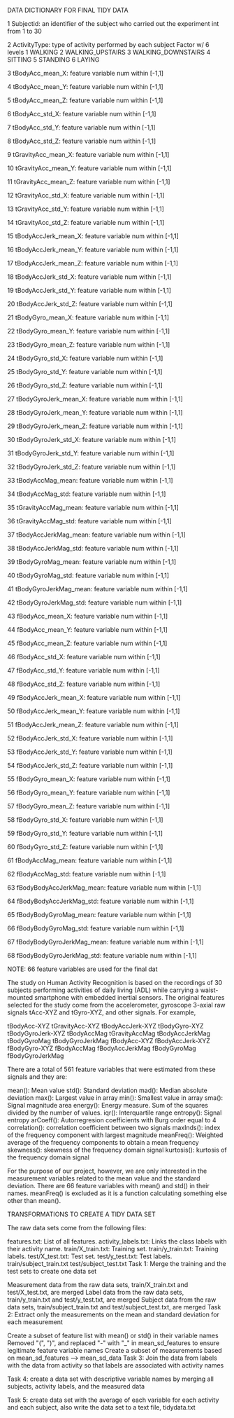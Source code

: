 DATA DICTIONARY FOR FINAL TIDY DATA

1 Subjectid: an identifier of the subject who carried out the experiment int from 1 to 30

2 ActivityType: type of activity performed by each subject Factor w/ 6 levels 1 WALKING 2 WALKING_UPSTAIRS 3 WALKING_DOWNSTAIRS 4 SITTING 5 STANDING 6 LAYING

3 tBodyAcc_mean_X: feature variable num within [-1,1]

4 tBodyAcc_mean_Y: feature variable num within [-1,1]

5 tBodyAcc_mean_Z: feature variable num within [-1,1]

6 tBodyAcc_std_X: feature variable num within [-1,1]

7 tBodyAcc_std_Y: feature variable num within [-1,1]

8 tBodyAcc_std_Z: feature variable num within [-1,1]

9 tGravityAcc_mean_X: feature variable num within [-1,1]

10 tGravityAcc_mean_Y: feature variable num within [-1,1]

11 tGravityAcc_mean_Z: feature variable num within [-1,1]

12 tGravityAcc_std_X: feature variable num within [-1,1]

13 tGravityAcc_std_Y: feature variable num within [-1,1]

14 tGravityAcc_std_Z: feature variable num within [-1,1]

15 tBodyAccJerk_mean_X: feature variable num within [-1,1]

16 tBodyAccJerk_mean_Y: feature variable num within [-1,1]

17 tBodyAccJerk_mean_Z: feature variable num within [-1,1]

18 tBodyAccJerk_std_X: feature variable num within [-1,1]

19 tBodyAccJerk_std_Y: feature variable num within [-1,1]

20 tBodyAccJerk_std_Z: feature variable num within [-1,1]

21 tBodyGyro_mean_X: feature variable num within [-1,1]

22 tBodyGyro_mean_Y: feature variable num within [-1,1]

23 tBodyGyro_mean_Z: feature variable num within [-1,1]

24 tBodyGyro_std_X: feature variable num within [-1,1]

25 tBodyGyro_std_Y: feature variable num within [-1,1]

26 tBodyGyro_std_Z: feature variable num within [-1,1]

27 tBodyGyroJerk_mean_X: feature variable num within [-1,1]

28 tBodyGyroJerk_mean_Y: feature variable num within [-1,1]

29 tBodyGyroJerk_mean_Z: feature variable num within [-1,1]

30 tBodyGyroJerk_std_X: feature variable num within [-1,1]

31 tBodyGyroJerk_std_Y: feature variable num within [-1,1]

32 tBodyGyroJerk_std_Z: feature variable num within [-1,1]

33 tBodyAccMag_mean: feature variable num within [-1,1]

34 tBodyAccMag_std: feature variable num within [-1,1]

35 tGravityAccMag_mean: feature variable num within [-1,1]

36 tGravityAccMag_std: feature variable num within [-1,1]

37 tBodyAccJerkMag_mean: feature variable num within [-1,1]

38 tBodyAccJerkMag_std: feature variable num within [-1,1]

39 tBodyGyroMag_mean: feature variable num within [-1,1]

40 tBodyGyroMag_std: feature variable num within [-1,1]

41 tBodyGyroJerkMag_mean: feature variable num within [-1,1]

42 tBodyGyroJerkMag_std: feature variable num within [-1,1]

43 fBodyAcc_mean_X: feature variable num within [-1,1]

44 fBodyAcc_mean_Y: feature variable num within [-1,1]

45 fBodyAcc_mean_Z: feature variable num within [-1,1]

46 fBodyAcc_std_X: feature variable num within [-1,1]

47 fBodyAcc_std_Y: feature variable num within [-1,1]

48 fBodyAcc_std_Z: feature variable num within [-1,1]

49 fBodyAccJerk_mean_X: feature variable num within [-1,1]

50 fBodyAccJerk_mean_Y: feature variable num within [-1,1]

51 fBodyAccJerk_mean_Z: feature variable num within [-1,1]

52 fBodyAccJerk_std_X: feature variable num within [-1,1]

53 fBodyAccJerk_std_Y: feature variable num within [-1,1]

54 fBodyAccJerk_std_Z: feature variable num within [-1,1]

55 fBodyGyro_mean_X: feature variable num within [-1,1]

56 fBodyGyro_mean_Y: feature variable num within [-1,1]

57 fBodyGyro_mean_Z: feature variable num within [-1,1]

58 fBodyGyro_std_X: feature variable num within [-1,1]

59 fBodyGyro_std_Y: feature variable num within [-1,1]

60 fBodyGyro_std_Z: feature variable num within [-1,1]

61 fBodyAccMag_mean: feature variable num within [-1,1]

62 fBodyAccMag_std: feature variable num within [-1,1]

63 fBodyBodyAccJerkMag_mean: feature variable num within [-1,1]

64 fBodyBodyAccJerkMag_std: feature variable num within [-1,1]

65 fBodyBodyGyroMag_mean: feature variable num within [-1,1]

66 fBodyBodyGyroMag_std: feature variable num within [-1,1]

67 fBodyBodyGyroJerkMag_mean: feature variable num within [-1,1]

68 fBodyBodyGyroJerkMag_std: feature variable num within [-1,1]



NOTE: 66 feature variables are used for the final dat

The study on Human Activity Recognition is based on the recordings of 30 subjects performing activities of daily living (ADL) while carrying a waist-mounted smartphone with embedded inertial sensors. The original features selected for the study come from the accelerometer, gyroscope 3-axial raw signals tAcc-XYZ and tGyro-XYZ, and other signals. For example,

tBodyAcc-XYZ tGravityAcc-XYZ tBodyAccJerk-XYZ tBodyGyro-XYZ tBodyGyroJerk-XYZ tBodyAccMag tGravityAccMag tBodyAccJerkMag tBodyGyroMag tBodyGyroJerkMag fBodyAcc-XYZ fBodyAccJerk-XYZ fBodyGyro-XYZ fBodyAccMag fBodyAccJerkMag fBodyGyroMag fBodyGyroJerkMag

There are a total of 561 feature variables that were estimated from these signals and they are:

mean(): Mean value
std(): Standard deviation
mad(): Median absolute deviation 
max(): Largest value in array
min(): Smallest value in array
sma(): Signal magnitude area
energy(): Energy measure. Sum of the squares divided by the number of values. 
iqr(): Interquartile range 
entropy(): Signal entropy
arCoeff(): Autorregresion coefficients with Burg order equal to 4
correlation(): correlation coefficient between two signals
maxInds(): index of the frequency component with largest magnitude
meanFreq(): Weighted average of the frequency components to obtain a mean frequency
skewness(): skewness of the frequency domain signal 
kurtosis(): kurtosis of the frequency domain signal

For the purpose of our project, however, we are only interested in the measurement variables related to the mean value and the standard deviation. There are 66 feature variables with mean() and std() in their names. meanFreq() is excluded as it is a function calculating something else other than mean().



TRANSFORMATIONS TO CREATE A TIDY DATA SET

The raw data sets come from the following files:

features.txt: List of all features.
activity_labels.txt: Links the class labels with their activity name.
train/X_train.txt: Training set.
train/y_train.txt: Training labels.
test/X_test.txt: Test set.
test/y_test.txt: Test labels.
train/subject_train.txt
test/subject_test.txt
Task 1: Merge the training and the test sets to create one data set

Measurement data from the raw data sets, train/X_train.txt and test/X_test.txt, are merged
Label data from the raw data sets, train/y_train.txt and test/y_test.txt, are merged
Subject data from the raw data sets, train/subject_train.txt and test/subject_test.txt, are merged
Task 2: Extract only the measurements on the mean and standard deviation for each measurement

Create a subset of feature list with mean() or std() in their variable names
Removed "(", ")", and replaced "-" with "_" in mean_sd_features to ensure legitimate feature variable names
Create a subset of measurements based on mean_sd_features --> mean_sd_data
Task 3: Join the data from labels with the data from activity so that labels are associated with activity names

Task 4: create a data set with descriptive variable names by merging all subjects, activity labels, and the measured data

Task 5: create data set with the average of each variable for each activity and each subject, also write the data set to a text file, tidydata.txt